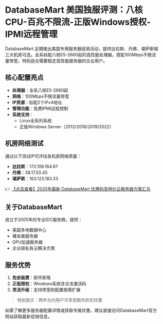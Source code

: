 # DatabaseMart 美国独服评测：八核CPU-百兆不限流-正版Windows授权-IPMI远程管理

DatabaseMart 近期推出美国专用服务器促销活动，提供达拉斯、丹佛、堪萨斯城三大机房可选。全系标配八核E5-2660起的高性能处理器，搭配100Mbps不限流量带宽，特别适合需要稳定高性能服务器的企业用户。

## 核心配置亮点
- **处理器**：全系八核E5-2660起
- **网络**：100Mbps不限流量带宽
- **IP资源**：标配2个IPv4地址
- **管理功能**：免费IPMI远程控制
- **系统支持**：
  - Linux全系列系统
  - 正版Windows Server（2012/2016/2019/2022）

## 机房网络测试
通过以下测试IP可评估各机房网络质量：
- **达拉斯**：172.106.164.87
- **丹佛**：38.17.53.45
- **堪萨斯**：163.123.183.33

👉 [【点击查看】2025年最新 DatabaseMart 优惠码及特价云服务器方案汇总](https://bit.ly/DatabaseMart)

## 关于DatabaseMart
成立于2005年的专业IDC服务商，提供：
- 美国多地数据中心
- 裸金属服务器
- GPU加速服务器
- 企业级私有云解决方案

## 服务优势
1. **免安装费**：即开即用
2. **正版授权**：Windows系统含合法激活码
3. **灵活升级**：支持带宽和配置按需扩展

> 特别提示：两年合约用户可享受额外折扣优惠

如需了解更多服务器配置详情或获取专属优惠，建议直接访问DatabaseMart官方网站获取最新促销信息。